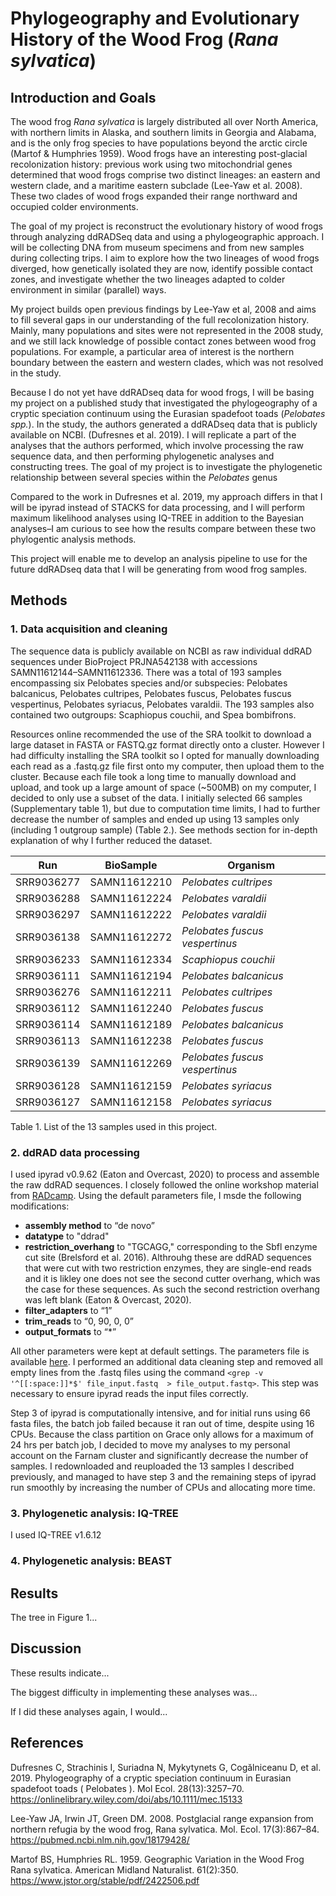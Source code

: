 # Phylogeography and Evolutionary History of the Wood Frog (*Rana sylvatica*)

## Introduction and Goals

The wood frog *Rana sylvatica* is largely distributed all over North America, with northern limits in Alaska, and southern limits in Georgia and Alabama, and is the only frog species to have populations beyond the arctic circle (Martof & Humphries 1959). Wood frogs have an interesting post-glacial recolonization history: previous work using two mitochondrial genes determined that wood frogs comprise two distinct lineages: an eastern and western clade, and a maritime eastern subclade (Lee-Yaw et al. 2008). These two clades of wood frogs expanded their range northward and occupied colder environments. 

The goal of my project is reconstruct the evolutionary history of wood frogs through analyzing ddRADSeq data and using a phylogeographic approach. I will be collecting DNA from museum specimens and from new samples during collecting trips. I aim to explore how the two lineages of wood frogs diverged, how genetically isolated they are now, identify possible contact zones, and investigate whether the two lineages adapted to colder environment in similar (parallel) ways.

My project builds open previous findings by Lee-Yaw et al, 2008 and aims to fill several gaps in our understanding of the full recolonization history. Mainly, many populations and sites were not represented in the 2008 study, and we still lack knowledge of possible contact zones between wood frog populations. For example, a particular area of interest is the northern boundary between the eastern and western clades, which was not resolved in the study. 

Because I do not yet have ddRADseq data for wood frogs, I will be basing my project on a  published study that investigated the phylogeography of a cryptic speciation continuum using the Eurasian spadefoot toads (*Pelobates spp.*). In the study, the authors generated a ddRADseq data that is publicly available on NCBI. (Dufresnes et al. 2019). I will replicate a part of the analyses that the authors performed, which involve processing the raw sequence data, and then performing phylogenetic analyses and constructing trees. The goal of my project is to investigate the phylogenetic relationship between several species within the *Pelobates* genus

Compared to the work in Dufresnes et al. 2019, my approach differs in that I will be ipyrad instead of STACKS for data processing, and I will perform maximum likelihood analyses using IQ-TREE in addition to the Bayesian analyses–I am curious to see how the results compare between these two phylogentic analysis methods. 

This project will enable me to develop an analysis pipeline to use for the future ddRADseq data that I will be generating from wood frog samples.


## Methods

### 1.	Data acquisition and cleaning
The sequence data is publicly available on NCBI as raw individual ddRAD sequences under BioProject PRJNA542138 with accessions SAMN11612144–SAMN11612336. There was a total of 193 samples encompassing six Pelobates species and/or subspecies: Pelobates balcanicus,  Pelobates cultripes, Pelobates fuscus, Pelobates fuscus vespertinus, Pelobates syriacus, Pelobates varaldii. The 193 samples also contained two outgroups: Scaphiopus couchii, and Spea bombifrons.

Resources online recommended the use of the SRA toolkit to download a large dataset in FASTA or FASTQ.gz format directly onto a cluster. However I had difficulty installing the SRA toolkit so I opted for manually downloading each read as a .fastq.gz file first onto my computer, then upload them to the cluster. Because each file took a long time to manually download and upload, and took up a large amount of space (~500MB) on my computer, I decided to only use a subset of the data. I initially selected 66 samples (Supplementary table 1), but due to computation time limits, I had to further decrease the number of samples and ended up using 13 samples only (including 1 outgroup sample) (Table 2.). See methods section for in-depth explanation of why I further reduced the dataset.

Run	| BioSample	| Organism
----|-----------|---------
SRR9036277| SAMN11612210|	*Pelobates cultripes*
SRR9036288|	SAMN11612224|	*Pelobates varaldii*
SRR9036297| SAMN11612222|	*Pelobates varaldii*
SRR9036138|	SAMN11612272|	*Pelobates fuscus vespertinus*
SRR9036233|	SAMN11612334|	*Scaphiopus couchii*
SRR9036111|	SAMN11612194|	*Pelobates balcanicus*
SRR9036276|	SAMN11612211|	*Pelobates cultripes*
SRR9036112|	SAMN11612240|	*Pelobates fuscus*
SRR9036114|	SAMN11612189|	*Pelobates balcanicus*
SRR9036113|	SAMN11612238|	*Pelobates fuscus*
SRR9036139|	SAMN11612269|	*Pelobates fuscus vespertinus*
SRR9036128|	SAMN11612159|	*Pelobates syriacus*
SRR9036127|	SAMN11612158|	*Pelobates syriacus*

Table 1. List of the 13 samples used in this project.

### 2.	ddRAD data processing
I used ipyrad v0.9.62 (Eaton and Overcast, 2020) to process and assemble the raw ddRAD sequences. I closely followed the online workshop material from [RADcamp](https://radcamp.github.io). Using the default parameters file, I msde the following modifications:
* **assembly method** to “de novo”
* **datatype** to "ddrad"
* **restriction_overhang** to "TGCAGG," corresponding to the Sbfl enzyme cut site (Brelsford et al. 2016). Althrouhg these are ddRAD sequences that were cut with two restriction enzymes, they are single-end reads and it is likley one does not see the second cutter overhang, which was the case for these sequences. As such the second restriction overhang was left blank (Eaton & Overcast, 2020).
* **filter_adapters** to “1”
* **trim_reads** to “0, 90, 0, 0”
* **output_formats**  to “*”

All other parameters were kept at default settings. The parameters file is available [here](https://github.com/YaraAlshw/finalproject/blob/master/params-toaddata.txt). I performed an additional data cleaning step and removed all empty lines from the .fastq files using the command `<grep -v '^[[:space:]]*$' file_input.fastq  > file_output.fastq>`. This step was necessary to ensure ipyrad reads the input files correctly.

Step 3 of ipyrad is computationally intensive, and for initial runs using 66 fasta files, the batch job failed because it ran out of time, despite using 16 CPUs. Because the class partition on Grace only allows for a maximum of 24 hrs per batch job, I decided to move my analyses to my personal account on the Farnam cluster and significantly decrease the number of samples. I redownloaded and reuploaded the 13 samples I described previously, and managed to have step 3 and the remaining steps of ipyrad run smoothly by increasing the number of CPUs and allocating more time.

### 3.	Phylogenetic analysis: IQ-TREE
I used IQ-TREE v1.6.12

### 4.	Phylogenetic analysis: BEAST


## Results

The tree in Figure 1...

## Discussion

These results indicate...

The biggest difficulty in implementing these analyses was...

If I did these analyses again, I would...

## References

Dufresnes C, Strachinis I, Suriadna N, Mykytynets G, Cogălniceanu D, et al. 2019. Phylogeography of a cryptic speciation continuum in Eurasian spadefoot toads ( Pelobates ). Mol Ecol. 28(13):3257–70. https://onlinelibrary.wiley.com/doi/abs/10.1111/mec.15133

Lee-Yaw JA, Irwin JT, Green DM. 2008. Postglacial range expansion from northern refugia by the wood frog, Rana sylvatica. Mol. Ecol. 17(3):867–84. https://pubmed.ncbi.nlm.nih.gov/18179428/

Martof BS, Humphries RL. 1959. Geographic Variation in the Wood Frog Rana sylvatica. American Midland Naturalist. 61(2):350. https://www.jstor.org/stable/pdf/2422506.pdf
